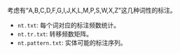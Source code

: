 考虑有“A,B,C,D,F,G,I,J,K,L,M,P,S,W,X,Z”这几种词性的标注。

+ `nt.txt`: 每个词对应的标注频数统计。
+ `nt.tr.txt`: 转移频数矩阵。
+ `nt.pattern.txt`: 实体可能的标注序列。